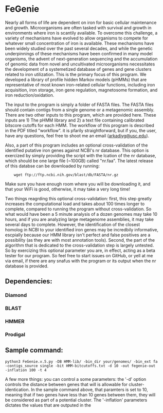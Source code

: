 # FeGenie

Nearly all forms of life are dependent on iron for basic cellular maintenance and growth. Microorganisms are often tasked with survival and growth in environments where iron is scantily available. To overcome this challenge, a variety of mechanisms have evolved to allow organisms to compete for whatever small concentration of iron is available. These mechanisms have been widely studied over the past several decades, and while the genetic underpinnings of these mechanisms have been confirmed in many model organisms, the advent of next-generation sequencing and the accumulation of genomic data from novel and uncultivated microorganisms necessitates the development of a systemetized database of genes and gene clusters related to iron utilization. This is the primary focus of this program. We developed a library of profile hidden Markov models (pHMMs) that are representative of most known iron-related cellular functions, including iron acquisition, iron storage, iron gene regulation, magnetosome formation, and iron reduction/oxidation.

The input to the program is simply a folder of FASTA files. The FASTA files should contain contigs from a single genome or a metagenomic assembly. There are two other inputs to this program, which are provided here. These inputs are 1) The pHMM library and 2) a text file containing calibrated bitscore cutoffs for each HMM. The workflow of this program is described in the PDF titled "workflow". it is pfarily straightforward, but if you, the user, have any questions, feel free to shoot me an email (arkadiyg@usc.edu).

Also, a part of this program includes an optional cross-validation of the identified putative iron genes against NCBI's nr database. This option is exercized by simply providing the script with the lcation of the nr database, which should be one large file (~100GB) called "nr.faa". The latest release of this databse can be downloaded by running:

        wget ftp://ftp.ncbi.nih.gov/blast/db/FASTA/nr.gz

Make sure you have enough room where you will be downloading it, and that your WiFi is good, otherwise, it may take a very long time!

Two things reagrding this optional cross-validation: first, this step greatly increases the computational load and takes about 100 times longer to complete, compared to running the program without cross-validation. So what would have been a 5 minute analysis of a dozen genomes may take 10 hours, and if you are analyzing large metagenome assemblies, it may take several days to complete. However, the identification of the closest homolog in NCBI to your identified iron genes may be incredbily informative, escpially because our HMM library isn't perfect and false positives are a possibility (as they are with most annotation tools). Second, the part of the algorithm that is dedicated to the cross-validation step is largely untested. So by exercizing this optional parameter you are, in effect, acting as a beta tester for our program. So feel free to start issues on GitHub, or yell at me via email, if there are any snafus with the program or its output when the nr database is provided.  

## Dependencies:

### Diamond
### BLAST
### HMMER
### Prodigal

## Sample command:

    python3 FeGenie.v.5.py -DB HMM-lib/ -bin_dir your/genomes/ -bin_ext fa -contigs_source single -bit HMM-bitcutoffs.txt -d 10 -out fegenie-out -inflation 100 -t 4

A few more things: you can control a some parameters: the '-d' option controls the distance between genes that will is allowable for cluster-identication. In the sample command above, that paramters is set to 10, meaning that if two genes have less than 10 genes between them, they will be considered as part of a potential cluster. The '-inflation' parameters dictates the values that are outputed in the 
